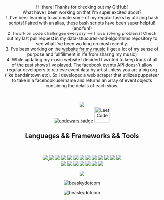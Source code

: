 <p align="center">Hi there! Thanks for checking out my GitHub! <br> What have I been working on that I'm super excited about? <br>
  1. I've been learning to automate some of my regular tasks by utilizing bash scripts! Paired with an alias, these bash scripts have been super helpful!(and fun!)<br>
  2. I work on code challenges everyday --> I love solving problems! Check out my last pull request in my data-strucures-and-algorithms repository to see what I've been working on most recently.<br> 
  3. I've been working on the <a href="https://beasleydotcom.com">website for my music</a> (I get a lot of my sense of purpose and fullfillment in life from sharing my music)
  <br>
  4. While updating my music website I decided I wanted to keep track of all of the past shows I've played. The facebook events API doesn't allow regular developers to retrieve event data by artist unless you are a big org (like bandsintown etc). So I developed a web scraper that utilizes puppeteer to take in a facebook username and returns an array of event objects containing the details of each show.
 </p><br>
<p align="center">
  <img src = "https://github-readme-stats.vercel.app/api?username=beasleydotcom&show_icons=true&theme=onedark"><br>
  <a target="_blank" href="https://www.codewars.com/users/beasleyDOTcom"><img src="https://www.codewars.com/users/beasleyDOTcom/badges/large" alt="codewars badge" /></a>
  <a href="https://leetcode.com/beasleydotcom/"><img src="https://upload.wikimedia.org/wikipedia/commons/a/ab/LeetCode_logo_white_no_text.svg" alt="LeetCode" width="50" height="50"/></a>
<!--  <a href="https://www.hackerrank.com/beasleyDOTcom/hackos"><img src="https://upload.wikimedia.org/wikipedia/commons/6/65/HackerRank_logo.png" alt="HackerRank" width="70" height="70"/></a>
-->
</p>



<!-- <h2 align="center" id="Lang">Languages</h2> -->
<!-- <p align="center"> -->
<!--   <a href = "https://github.com/beasleydotcom/data-structures-and-algorithms/blob/master/README.md">
    <img src = "https://img.shields.io/badge/-Java-5382a1?style=flat&logo=java&logoColor=f8a520">
  </a> -->
<!--   <a href = "https://github.com/daviddicken/data-structures-and-algorithms/blob/master/c%2B%2B/README.md">
    <img src = "https://img.shields.io/badge/-C++-1572B6?style=flat&logo=c%2B%2B&logoColor=white">
  </a> -->
<!--   <a href = "#Lang"><img src = "https://img.shields.io/badge/-Shell-ffffff?style=flat&logo=linux&logoColor=333333"></a>
  <a href = "#Lang"><img src = "https://img.shields.io/badge/-Visual Basic-c7c6c3?style=flat&logo=visual%20studio&logoColor=0078d7"></a> -->
 
 
 
<h2 align="center">Languages && Frameworks && Tools</h2>
<br>
<p align="center">
  <a href="#Lang">  
    <img src = "https://img.shields.io/badge/-JavaScript-323330?style=flat&logo=javascript&logoColor=red">
    <a href = "#Lang"><img src = "https://img.shields.io/badge/-Shell-ffffff?style=flat&logo=linux&logoColor=333333"></a>
    <img src = "https://img.shields.io/badge/Python-3776AB?style=flat&logo=python&amp;logoColor=white"/>
    <img src = "https://img.shields.io/badge/Django-092E20?style=flat&logo=django&amp;logoColor=white"/>
    <img src = "https://img.shields.io/badge/-CSS3-1572B6?style=flat&logo=css3&logoColor=white">
    <img src = "https://img.shields.io/badge/-HTML5-E34F26?style=flat&logo=html5&logoColor=white">
    <img src="https://img.shields.io/badge/-React-000000?style=flat&logo=react&logoColor=00c8ff">
    <img src="https://img.shields.io/badge/-Node.js-3C873A?style=flat&logo=Node.js&logoColor=white">
    <img src="https://img.shields.io/badge/-Express.js-787878?style=flat">
    <img src="https://img.shields.io/badge/jQuery%20-%230769AD.svg?style=flat&logo=jquery&logoColor=00c8ff">
    <img src="https://img.shields.io/badge/Bootstrap%20-%23563d7C.svg?style=flat&logo=bootstrap&logoColor=00c8ff">
    <img src="http://img.shields.io/badge/-Github-000000?style=flat&logo=github&logoColor=FFFFFF">
    <img src="http://img.shields.io/badge/-VS%20Code-0078d7?style=flat&logo=visual%20studio%20code&logoColor=white">
    <br>
    <img src="http://img.shields.io/badge/-Heroku-430098?style=flat&logo=heroku&logoColor=white">
    <img src="https://img.shields.io/badge/AWS%20-232F3E.svg?style=flat&logo=amazon&logoColor=FEBD69">
    <img src="https://img.shields.io/badge/Firebase-232F3E.svg?style=flat&logo=firebase&logoColor=Ffa611">
    <img src="https://img.shields.io/badge/SQL-f29111?style=flat&logo=SQL&logoColor=00c8ff">
    <img src="https://img.shields.io/badge/GraphQL-000000?style=flat&logo=GraphQL&logoColor=e535ab">
    <img src="https://img.shields.io/badge/Postgres-585858.svg?style=flat&logo=postgresql&logoColor=00c8ff">
    <img src="https://img.shields.io/badge/Postman-ffffff.svg?style=flat&logo=postman&logoColor=EF5B25">  
  </a>
 </p>
 <p align="center">
  <img src="https://github-readme-stats.vercel.app/api/top-langs/?username=beasleydotcom&layout=compact)](https://github.com/anuraghazra/github-readme-stats&theme=onedark">
 </p> 

<p align="center"> 
  <a href="https://github.com/ryo-ma/github-profile-trophy"><img src="https://github-profile-trophy.vercel.app/?username=beasleydotcom"alt="beasleydotcom"/></a>
</p>

<p align="center"><img src="https://komarev.com/ghpvc/?username=beasleydotcom&label=Profile%20views&color=0e75b6&style=flat" alt="beasleydotcom"/></p>
<!--     <img src="http://img.shields.io/badge/-Visual%20Studio-e2daf1?style=flat&logo=visual%20studio&logoColor=5d2b90"> -->
<!--     <img src="http://img.shields.io/badge/-IntelliJ-000000?style=flat&logo=jetbrains&logoColor=white"> 
    <img src="https://img.shields.io/badge/Android Studio-073042.svg?style=flat&logo=android&logoColor=3ddc84"> -->
<!-- <h2 align="center">Projects</h2> -->

<!-- Scraps------------------------------------>
<!-- <img src="https://img.shields.io/badge/Material%20UI%20-%230081CB.svg?style=flat&logo=material-ui&logoColor=00c8ff"> -->
<!-- <img src="https://img.shields.io/badge/Xamarin%20Forms-%233498DB.svg?style=flat&logo=xamarin&logoColor=00c8ff"> -->
<!-- <img src="https://img.shields.io/badge/AndroidSDK-%23563D7C.svg?style=flat&logo=android&logoColor=00c8ff"> -->
<!-- <img src="https://img.shields.io/badge/.NET Core-net%23239120.svg?style=flat&logo=dot-net&logoColor=00c8ff"> -->
<!-- <img src="https://img.shields.io/badge/-React-000000?style=flat&logo=react&logoColor=00c8ff"> -->
<!-- <img src="https://img.shields.io/badge/Django%20-%23092E20.svg?style=flat&logo=django&logoColor=00c8ff"> -->
<!-- <img src = "https://img.shields.io/badge/Python%20-%2314354C.svg?style=flat&logo=python&logoColor=ffffff"> -->
<!-- <img src="http://img.shields.io/badge/-Git-F1502F?style=flat&logo=git&logoColor=FFFFFF"> -->
<!-- <img src="https://img.shields.io/badge/Spring-%a4c639.svg?style=flat&logo=Spring&logoColor=white"> -->
<!-- <img src="https://img.shields.io/badge/Android Studio-%c7c6c3.svg?style=flat&logo=android&logoColor=3ddc84"> -->
<!-- <img src="https://img.shields.io/badge/Postgres-%23316192.svg?style=flat&logo=postgresql&logoColor=00c8ff"> -->
<!-- <img src="https://img.shields.io/badge/Firebase-232F3E.svg?style=flat&logo=firebase&logoColor=FEBD69"> -->
 <!-- <img src="http://img.shields.io/badge/-Visual%20Studio-5d2b90?style=flat&logo=visual%20studio&logoColor=white"> -->
 <!-- <img src="https://img.shields.io/badge/AWS%20-37475a.svg?style=flat&logo=amazon&logoColor=FEBD69"> -->
 <!-- <img src="https://img.shields.io/badge/AWS%20-37475a.svg?style=flat&logo=amazon&logoColor=00c8ff"> -->
